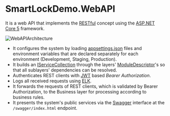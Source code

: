 # SmartLockDemo.WebAPI

It is a web API that implements the [RESTful](https://en.wikipedia.org/wiki/Representational_state_transfer) concept using the [ASP.NET Core 5](https://docs.microsoft.com/en-us/aspnet/core/?view=aspnetcore-5.0) framework.

![WebAPIArchitecture](https://user-images.githubusercontent.com/54269270/146836748-e1fc31fe-a6a4-4948-9580-a7668f970b1d.png)

- It configures the system by loading [appsettings.json](https://docs.microsoft.com/en-us/aspnet/core/fundamentals/configuration/?view=aspnetcore-5.0) files and environment variables that are declared separately for each environment (Development, Staging, Production).
- It builds an [IServiceCollection](https://docs.microsoft.com/en-us/dotnet/api/microsoft.extensions.dependencyinjection.iservicecollection?view=dotnet-plat-ext-6.0) through the layers' [ModuleDescriptor](https://github.com/onurkybsi/KybInfrastructure/tree/master/KybInfrastructure.Core/ModuleDescriptor)'s so that all sublayers' dependencies can be resolved.
- Authenticates REST clients with [JWT](https://jwt.io/introduction) based _Bearer Authorization_.
- Logs all received requests using [ELK](https://www.elastic.co/what-is/elk-stack).
- It forwards the requests of REST clients, which is validated by Bearer Authorization, to the Business layer for processing according to business rules.
- It presents the system's public services via the [Swagger](https://swagger.io/) interface at the `/swagger/index.html` endpoint.
